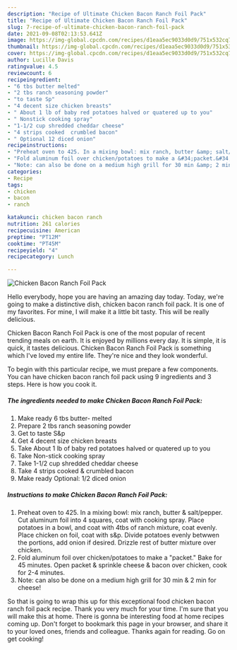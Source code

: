 ```yaml
---
description: "Recipe of Ultimate Chicken Bacon Ranch Foil Pack"
title: "Recipe of Ultimate Chicken Bacon Ranch Foil Pack"
slug: 7-recipe-of-ultimate-chicken-bacon-ranch-foil-pack
date: 2021-09-08T02:13:53.641Z
image: https://img-global.cpcdn.com/recipes/d1eaa5ec9033d0d9/751x532cq70/chicken-bacon-ranch-foil-pack-recipe-main-photo.jpg
thumbnail: https://img-global.cpcdn.com/recipes/d1eaa5ec9033d0d9/751x532cq70/chicken-bacon-ranch-foil-pack-recipe-main-photo.jpg
cover: https://img-global.cpcdn.com/recipes/d1eaa5ec9033d0d9/751x532cq70/chicken-bacon-ranch-foil-pack-recipe-main-photo.jpg
author: Lucille Davis
ratingvalue: 4.5
reviewcount: 6
recipeingredient:
- "6 tbs butter melted"
- "2 tbs ranch seasoning powder"
- "to taste Sp"
- "4 decent size chicken breasts"
- " About 1 lb of baby red potatoes halved or quatered up to you"
- " Nonstick cooking spray"
- "1-1/2 cup shredded cheddar cheese"
- "4 strips cooked  crumbled bacon"
- " Optional 12 diced onion"
recipeinstructions:
- "Preheat oven to 425. In a mixing bowl: mix ranch, butter &amp; salt/pepper. Cut aluminum foil into 4 squares, coat with cooking spray. Place potatoes in a bowl, and coat with 4tbs of ranch mixture, coat evenly. Place chicken on foil, coat with s&amp;p. Divide potatoes evenly betwwen the portions, add onion if desired. Drizzle rest of butter mixture over chicken."
- "Fold aluminum foil over chicken/potatoes to make a &#34;packet.&#34; Bake for 45 minutes. Open packet &amp; sprinkle cheese &amp; bacon over chicken, cook for 2-4 minutes."
- "Note: can also be done on a medium high grill for 30 min &amp; 2 min for cheese!"
categories:
- Recipe
tags:
- chicken
- bacon
- ranch

katakunci: chicken bacon ranch 
nutrition: 261 calories
recipecuisine: American
preptime: "PT12M"
cooktime: "PT45M"
recipeyield: "4"
recipecategory: Lunch

---
```



![Chicken Bacon Ranch Foil Pack](https://img-global.cpcdn.com/recipes/d1eaa5ec9033d0d9/751x532cq70/chicken-bacon-ranch-foil-pack-recipe-main-photo.jpg)

Hello everybody, hope you are having an amazing day today. Today, we're going to make a distinctive dish, chicken bacon ranch foil pack. It is one of my favorites. For mine, I will make it a little bit tasty. This will be really delicious.



Chicken Bacon Ranch Foil Pack is one of the most popular of recent trending meals on earth. It is enjoyed by millions every day. It is simple, it is quick, it tastes delicious. Chicken Bacon Ranch Foil Pack is something which I've loved my entire life. They're nice and they look wonderful.


To begin with this particular recipe, we must prepare a few components. You can have chicken bacon ranch foil pack using 9 ingredients and 3 steps. Here is how you cook it.

<!--inarticleads1-->

##### The ingredients needed to make Chicken Bacon Ranch Foil Pack:

1. Make ready 6 tbs butter- melted
1. Prepare 2 tbs ranch seasoning powder
1. Get to taste S&amp;p
1. Get 4 decent size chicken breasts
1. Take  About 1 lb of baby red potatoes halved or quatered up to you
1. Take  Non-stick cooking spray
1. Take 1-1/2 cup shredded cheddar cheese
1. Take 4 strips cooked &amp; crumbled bacon
1. Make ready  Optional: 1/2 diced onion




<!--inarticleads2-->

##### Instructions to make Chicken Bacon Ranch Foil Pack:

1. Preheat oven to 425. In a mixing bowl: mix ranch, butter &amp; salt/pepper. Cut aluminum foil into 4 squares, coat with cooking spray. Place potatoes in a bowl, and coat with 4tbs of ranch mixture, coat evenly. Place chicken on foil, coat with s&amp;p. Divide potatoes evenly betwwen the portions, add onion if desired. Drizzle rest of butter mixture over chicken.
1. Fold aluminum foil over chicken/potatoes to make a &#34;packet.&#34; Bake for 45 minutes. Open packet &amp; sprinkle cheese &amp; bacon over chicken, cook for 2-4 minutes.
1. Note: can also be done on a medium high grill for 30 min &amp; 2 min for cheese!




So that is going to wrap this up for this exceptional food chicken bacon ranch foil pack recipe. Thank you very much for your time. I'm sure that you will make this at home. There is gonna be interesting food at home recipes coming up. Don't forget to bookmark this page in your browser, and share it to your loved ones, friends and colleague. Thanks again for reading. Go on get cooking!
